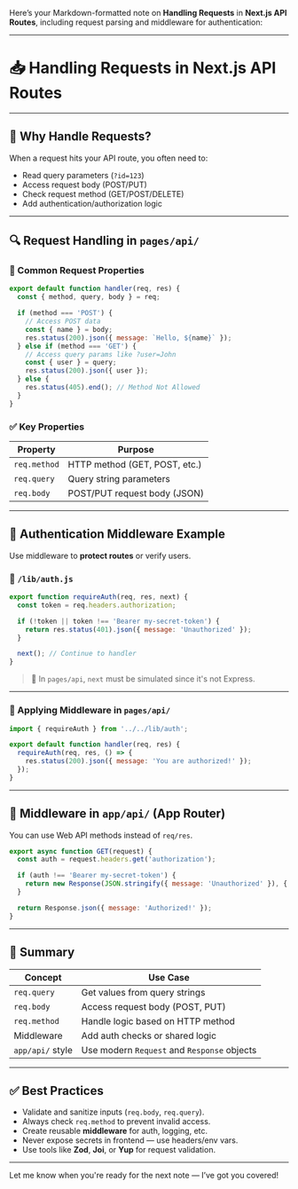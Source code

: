 Here’s your Markdown-formatted note on **Handling Requests** in **Next.js API Routes**, including request parsing and middleware for authentication:

---

# 📥 Handling Requests in Next.js API Routes

---

## 🧾 Why Handle Requests?

When a request hits your API route, you often need to:

* Read query parameters (`?id=123`)
* Access request body (POST/PUT)
* Check request method (GET/POST/DELETE)
* Add authentication/authorization logic

---

## 🔍 Request Handling in `pages/api/`

### 📄 Common Request Properties

```js
export default function handler(req, res) {
  const { method, query, body } = req;

  if (method === 'POST') {
    // Access POST data
    const { name } = body;
    res.status(200).json({ message: `Hello, ${name}` });
  } else if (method === 'GET') {
    // Access query params like ?user=John
    const { user } = query;
    res.status(200).json({ user });
  } else {
    res.status(405).end(); // Method Not Allowed
  }
}
```

### ✅ Key Properties

| Property     | Purpose                       |
| ------------ | ----------------------------- |
| `req.method` | HTTP method (GET, POST, etc.) |
| `req.query`  | Query string parameters       |
| `req.body`   | POST/PUT request body (JSON)  |

---

## 🔐 Authentication Middleware Example

Use middleware to **protect routes** or verify users.

### 📁 `/lib/auth.js`

```js
export function requireAuth(req, res, next) {
  const token = req.headers.authorization;

  if (!token || token !== 'Bearer my-secret-token') {
    return res.status(401).json({ message: 'Unauthorized' });
  }

  next(); // Continue to handler
}
```

> 🔧 In `pages/api`, `next` must be simulated since it's not Express.

---

### 🔐 Applying Middleware in `pages/api/`

```js
import { requireAuth } from '../../lib/auth';

export default function handler(req, res) {
  requireAuth(req, res, () => {
    res.status(200).json({ message: 'You are authorized!' });
  });
}
```

---

## 🔐 Middleware in `app/api/` (App Router)

You can use Web API methods instead of `req/res`.

```js
export async function GET(request) {
  const auth = request.headers.get('authorization');

  if (auth !== 'Bearer my-secret-token') {
    return new Response(JSON.stringify({ message: 'Unauthorized' }), { status: 401 });
  }

  return Response.json({ message: 'Authorized!' });
}
```

---

## 🧠 Summary

| Concept          | Use Case                                    |
| ---------------- | ------------------------------------------- |
| `req.query`      | Get values from query strings               |
| `req.body`       | Access request body (POST, PUT)             |
| `req.method`     | Handle logic based on HTTP method           |
| Middleware       | Add auth checks or shared logic             |
| `app/api/` style | Use modern `Request` and `Response` objects |

---

## ✅ Best Practices

* Validate and sanitize inputs (`req.body`, `req.query`).
* Always check `req.method` to prevent invalid access.
* Create reusable **middleware** for auth, logging, etc.
* Never expose secrets in frontend — use headers/env vars.
* Use tools like **Zod**, **Joi**, or **Yup** for request validation.

---

Let me know when you're ready for the next note — I’ve got you covered!
